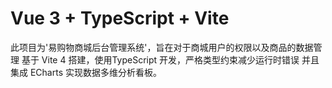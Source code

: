 # Vue 3 + TypeScript + Vite
此项目为'易购物商城后台管理系统'，旨在对于商城用户的权限以及商品的数据管理
基于 Vite 4 搭建，使用TypeScript 开发，严格类型约束减少运行时错误
并且集成 ECharts 实现数据多维分析看板。
